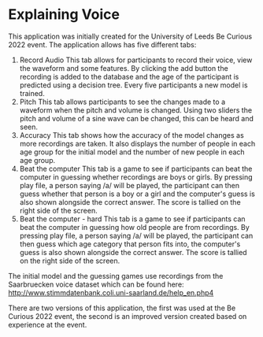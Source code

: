 # Explaining Voice

This application was initially created for the University of Leeds Be Curious 2022 event. The application allows has five different tabs:

1. Record Audio
This tab allows for participants to record their voice, view the waveform and some features. By clicking the add button the recording is added to the database and the age of the participant is predicted using a decision tree. Every five participants a new model is trained.
2. Pitch
This tab allows participants to see the changes made to a waveform when the pitch and volume is changed. Using two sliders the pitch and volume of a sine wave can be changed, this can be heard and seen.
3. Accuracy
This tab shows how the accuracy of the model changes as more recordings are taken. It also displays the number of people in each age group for the initial model and the number of new people in each age group. 
4. Beat the computer
This tab is a game to see if participants can beat the computer in guessing whether recordings are boys or girls. By pressing play file, a person saying /a/ will be played, the participant can then guess whether that person is a boy or a girl and the computer's guess is also shown alongside the correct answer. The score is tallied on the right side of the screen. 
5. Beat the computer - hard
This tab is a game to see if participants can beat the computer in guessing how old people are from recordings. By pressing play file, a person saying /a/ will be played, the participant can then guess which age category that person fits into, the computer's guess is also shown alongside the correct answer. The score is tallied on the right side of the screen. 

The initial model and the guessing games use recordings from the Saarbruecken voice dataset which can be found here: http://www.stimmdatenbank.coli.uni-saarland.de/help_en.php4

There are two versions of this application, the first was used at the Be Curious 2022 event, the second is an improved version created based on experience at the event.
